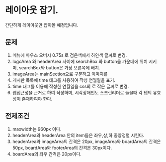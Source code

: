 # 레이아웃 잡기.  

간단하게 레이아웃만 잡아볼 예정입니다.  

## 문제  
1. 메뉴에 마우스 오버시 0.75s 로 검은색에서 하얀색 글씨로 변경.  
2. logoArea 와 headerArea 사이에 searchBox 와 button을 가운데에 위치 시키며, searchBox와 button은 가장 오른쪽에 배치.  
3. imageArea는 mainSection으로 구분하고  이미지를 
4. 게시판 목록에 time 태그를 사용하여 작성 연월일을 표기.  
5. time 태그를 이용해 작성한 연월일을 css의 로 작은 글씨로 변경.  
6. 웹접근성을 근거로 하여 작성하며, 시각장애인도 스크린리더로 들을때 각 탭의 유효성이 존재하여야 한다.  

## 전제조건  
1. maxwidth는 960px 이다.  
2. headerArea와 headerArea 안의 item들은 좌우,상,하 중앙정렬 시킨다.  
3. headerArea와 imageArea의 간격은 20px, imageArea와 boardArea의 간격은 50px, boardArea와 footerArea의 간격은 30px이다.  
4. boardArea의 좌우 간격은 20px이다.  

